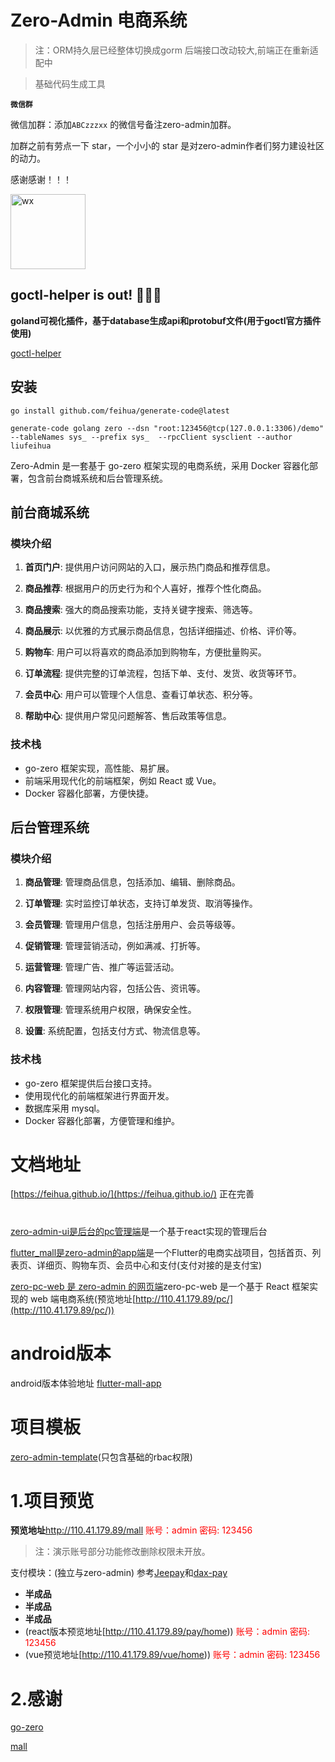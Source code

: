 # Zero-Admin 电商系统

> 注：ORM持久层已经整体切换成gorm
> 后端接口改动较大,前端正在重新适配中

> 基础代码生成工具

**`微信群`**

微信加群：添加`ABCzzzxx` 的微信号备注zero-admin加群。
<br/>

加群之前有劳点一下 star，一个小小的 star 是对zero-admin作者们努力建设社区的动力。

感谢感谢！！！

<img width="120" alt="wx" src="https://raw.githubusercontent.com/feihua/zero-admin/master/wechat.png">

## goctl-helper is out! 🎉🎉🎉
**goland可视化插件，基于database生成api和protobuf文件(用于goctl官方插件使用)**

[goctl-helper](https://plugins.jetbrains.com/plugin/25693-goctl-helper)

## 安装
```shell
go install github.com/feihua/generate-code@latest

generate-code golang zero --dsn "root:123456@tcp(127.0.0.1:3306)/demo" --tableNames sys_ --prefix sys_  --rpcClient sysclient --author liufeihua
```
Zero-Admin 是一套基于 go-zero 框架实现的电商系统，采用 Docker 容器化部署，包含前台商城系统和后台管理系统。


## 前台商城系统

### 模块介绍

1. **首页门户**: 提供用户访问网站的入口，展示热门商品和推荐信息。

2. **商品推荐**: 根据用户的历史行为和个人喜好，推荐个性化商品。

3. **商品搜索**: 强大的商品搜索功能，支持关键字搜索、筛选等。

4. **商品展示**: 以优雅的方式展示商品信息，包括详细描述、价格、评价等。

5. **购物车**: 用户可以将喜欢的商品添加到购物车，方便批量购买。

6. **订单流程**: 提供完整的订单流程，包括下单、支付、发货、收货等环节。

7. **会员中心**: 用户可以管理个人信息、查看订单状态、积分等。

8. **帮助中心**: 提供用户常见问题解答、售后政策等信息。

### 技术栈

- go-zero 框架实现，高性能、易扩展。
- 前端采用现代化的前端框架，例如 React 或 Vue。
- Docker 容器化部署，方便快捷。

## 后台管理系统

### 模块介绍

1. **商品管理**: 管理商品信息，包括添加、编辑、删除商品。

2. **订单管理**: 实时监控订单状态，支持订单发货、取消等操作。

3. **会员管理**: 管理用户信息，包括注册用户、会员等级等。

4. **促销管理**: 管理营销活动，例如满减、打折等。

5. **运营管理**: 管理广告、推广等运营活动。

6. **内容管理**: 管理网站内容，包括公告、资讯等。

7. **权限管理**: 管理系统用户权限，确保安全性。

8. **设置**: 系统配置，包括支付方式、物流信息等。

### 技术栈

- go-zero 框架提供后台接口支持。
- 使用现代化的前端框架进行界面开发。
- 数据库采用 mysql。
- Docker 容器化部署，方便管理和维护。

# 文档地址
[https://feihua.github.io/](https://feihua.github.io/) 正在完善
#
[zero-admin-ui是后台的pc管理端](https://github.com/feihua/zero-admin-ui)是一个基于react实现的管理后台

[flutter_mall是zero-admin的app端](https://github.com/feihua/flutter_mall)是一个Flutter的电商实战项目，包括首页、列表页、详细页、购物车页、会员中心和支付(支付对接的是支付宝)

[zero-pc-web 是 zero-admin 的网页端](https://github.com/feihua/zero-pc-web)zero-pc-web 是一个基于 React 框架实现的 web
端电商系统(预览地址[http://110.41.179.89/pc/](http://110.41.179.89/pc/))



# android版本
android版本体验地址 [flutter-mall-app](https://www.pgyer.com/OoW2Zy)


# 项目模板
[zero-admin-template](https://github.com/feihua/zero-admin-template)(只包含基础的rbac权限)

# 1.项目预览

**预览地址**http://110.41.179.89/mall <span  style="color: red;"> 账号：admin 密码: 123456</span>
> 注：演示账号部分功能修改删除权限未开放。

支付模块：(独立与zero-admin)
参考[Jeepay](https://github.com/jeecgboot/jeepay)和[dax-pay](https://gitee.com/dromara/dax-pay)

* **半成品**
* **半成品**
* **半成品**
* (react版本预览地址[http://110.41.179.89/pay/home))<span  style="color: red;"> 账号：admin 密码: 123456</span>
* (vue预览地址[http://110.41.179.89/vue/home))<span  style="color: red;"> 账号：admin 密码: 123456</span>


# 2.感谢
[go-zero](https://github.com/zeromicro/go-zero)
<p></p>

[mall](https://github.com/macrozheng/mall)
